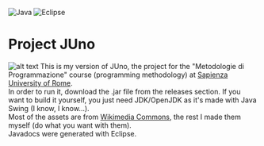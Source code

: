 ![Java](https://img.shields.io/badge/java-%23ED8B00.svg?style=for-the-badge&logo=openjdk&logoColor=white) ![Eclipse](https://img.shields.io/badge/Eclipse-FE7A16.svg?style=for-the-badge&logo=Eclipse&logoColor=white)
# Project JUno
![alt text](https://github.com/sdgondola/Project-JUno/blob/main/Screenshot.png?raw=true)
This is my version of JUno, the project for the "Metodologie di Programmazione" course (programming methodology) at [Sapienza University of Rome](https://www.studiareinformatica.uniroma1.it/).  
In order to run it, download the .jar file from the releases section. If you want to build it yourself, you just need JDK/OpenJDK as it's made with Java Swing (I know, I know...).  
Most of the assets are from [Wikimedia Commons](https://commons.m.wikimedia.org/wiki/Main_Page), the rest I made them myself (do what you want with them).  
Javadocs were generated with Eclipse.  


